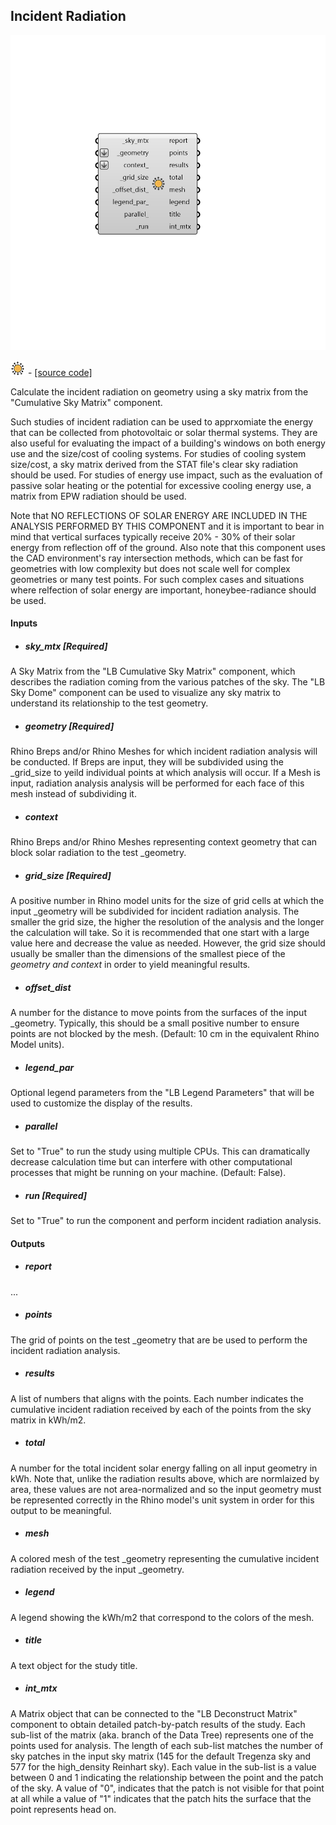 ## Incident Radiation

![](../../images/components/Incident_Radiation.png)

![](../../images/icons/Incident_Radiation.png) - [[source code]](https://github.com/ladybug-tools/ladybug-grasshopper/blob/master/ladybug_grasshopper/src//LB%20Incident%20Radiation.py)


Calculate the incident radiation on geometry using a sky matrix from the "Cumulative Sky Matrix" component. 

Such studies of incident radiation can be used to apprxomiate the energy that can be collected from photovoltaic or solar thermal systems. They are also useful for evaluating the impact of a building's windows on both energy use and the size/cost of cooling systems. For studies of cooling system size/cost, a sky matrix derived from the STAT file's clear sky radiation should be used. For studies of energy use impact, such as the evaluation of passive solar heating or the potential for excessive cooling energy use, a matrix from EPW radiation should be used. 

Note that NO REFLECTIONS OF SOLAR ENERGY ARE INCLUDED IN THE ANALYSIS PERFORMED BY THIS COMPONENT and it is important to bear in mind that vertical surfaces typically receive 20% - 30% of their solar energy from reflection off of the ground. Also note that this component uses the CAD environment's ray intersection methods, which can be fast for geometries with low complexity but does not scale well for complex geometries or many test points. For such complex cases and situations where relfection of solar energy are important, honeybee-radiance should be used. 



#### Inputs
* ##### sky_mtx [Required]
A Sky Matrix from the "LB Cumulative Sky Matrix" component, which describes the radiation coming from the various patches of the sky. The "LB Sky Dome" component can be used to visualize any sky matrix to understand its relationship to the test geometry. 
* ##### geometry [Required]
Rhino Breps and/or Rhino Meshes for which incident radiation analysis will be conducted. If Breps are input, they will be subdivided using the _grid_size to yeild individual points at which analysis will occur. If a Mesh is input, radiation analysis analysis will be performed for each face of this mesh instead of subdividing it. 
* ##### context 
Rhino Breps and/or Rhino Meshes representing context geometry that can block solar radiation to the test _geometry. 
* ##### grid_size [Required]
A positive number in Rhino model units for the size of grid cells at which the input _geometry will be subdivided for incident radiation analysis. The smaller the grid size, the higher the resolution of the analysis and the longer the calculation will take. So it is recommended that one start with a large value here and decrease the value as needed. However, the grid size should usually be smaller than the dimensions of the smallest piece of the _geometry and context_ in order to yield meaningful results. 
* ##### offset_dist 
A number for the distance to move points from the surfaces of the input _geometry.  Typically, this should be a small positive number to ensure points are not blocked by the mesh. (Default: 10 cm in the equivalent Rhino Model units). 
* ##### legend_par 
Optional legend parameters from the "LB Legend Parameters" that will be used to customize the display of the results. 
* ##### parallel 
Set to "True" to run the study using multiple CPUs. This can dramatically decrease calculation time but can interfere with other computational processes that might be running on your machine. (Default: False). 
* ##### run [Required]
Set to "True" to run the component and perform incident radiation analysis. 

#### Outputs
* ##### report
... 
* ##### points
The grid of points on the test _geometry that are be used to perform the incident radiation analysis. 
* ##### results
A list of numbers that aligns with the points. Each number indicates the cumulative incident radiation received by each of the points from the sky matrix in kWh/m2. 
* ##### total
A number for the total incident solar energy falling on all input geometry in kWh. Note that, unlike the radiation results above, which are normlaized by area, these values are not area-normalized and so the input geometry must be represented correctly in the Rhino model's unit system in order for this output to be meaningful. 
* ##### mesh
A colored mesh of the test _geometry representing the cumulative incident radiation received by the input _geometry. 
* ##### legend
A legend showing the kWh/m2 that correspond to the colors of the mesh. 
* ##### title
A text object for the study title. 
* ##### int_mtx
A Matrix object that can be connected to the "LB Deconstruct Matrix" component to obtain detailed patch-by-patch results of the study. Each sub-list of the matrix (aka. branch of the Data Tree) represents one of the points used for analysis. The length of each sub-list matches the number of sky patches in the input sky matrix (145 for the default Tregenza sky and 577 for the high_density Reinhart sky). Each value in the sub-list is a value between 0 and 1 indicating the relationship between the point and the patch of the sky. A value of "0", indicates that the patch is not visible for that point at all while a value of "1" indicates that the patch hits the surface that the point represents head on. 